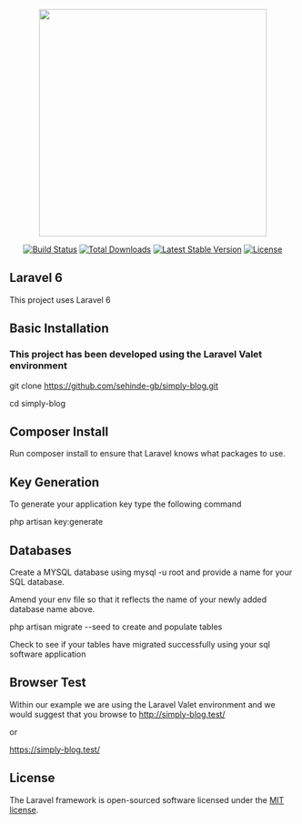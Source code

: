 <p align="center"><img src="https://res.cloudinary.com/dtfbvvkyp/image/upload/v1566331377/laravel-logolockup-cmyk-red.svg" width="400"></p>

<p align="center">
<a href="https://travis-ci.org/laravel/framework"><img src="https://travis-ci.org/laravel/framework.svg" alt="Build Status"></a>
<a href="https://packagist.org/packages/laravel/framework"><img src="https://poser.pugx.org/laravel/framework/d/total.svg" alt="Total Downloads"></a>
<a href="https://packagist.org/packages/laravel/framework"><img src="https://poser.pugx.org/laravel/framework/v/stable.svg" alt="Latest Stable Version"></a>
<a href="https://packagist.org/packages/laravel/framework"><img src="https://poser.pugx.org/laravel/framework/license.svg" alt="License"></a>
</p>

## Laravel 6 

This project uses Laravel 6

## Basic Installation

### This project has been developed using the Laravel Valet environment

git clone https://github.com/sehinde-gb/simply-blog.git

cd simply-blog

## Composer Install
Run composer install to ensure that Laravel knows what packages to use.

## Key Generation
To generate your application key type the following command

php artisan key:generate

## Databases

Create a MYSQL database using mysql -u root and provide a name for your SQL database.

Amend your env file so that it reflects the name of your newly added database name above.

php artisan migrate --seed to create and populate tables

Check to see if your tables have migrated successfully using your sql software application

## Browser Test
Within our example we are using the Laravel Valet environment and we would suggest that you browse to 
http://simply-blog.test/

or 

https://simply-blog.test/


## License

The Laravel framework is open-sourced software licensed under the [MIT license](https://opensource.org/licenses/MIT).

